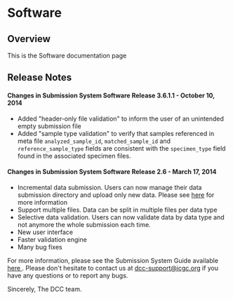 # Software

## Overview

This is the Software documentation page

## Release Notes

#### Changes in Submission System Software Release 3.6.1.1 - October 10, 2014
* Added "header-only file validation" to inform the user of an unintended empty submission file
* Added "sample type validation" to verify that samples referenced in meta file `analyzed_sample_id`, `matched_sample_id` and `reference_sample_type` fields are consistent with the `specimen_type` field found in the associated specimen files.

#### Changes in Submission System Software Release 2.6 - March 17, 2014
* Incremental data submission. Users can now manage their data submission directory and upload only new data. Please see [here][1] for more information
* Support multiple files. Data can be split in multiple files per data type
* Selective data validation. Users can now validate data by data type and not anymore the whole submission each time.
* New user interface
* Faster validation engine
* Many bug fixes

For more information, please see the Submission System Guide available [ here ][2]. Please don't hesitate to contact us at [dcc-support@icgc.org][3] if you have any questions or to report any bugs.

Sincerely,
The DCC team.

[1]: /incremental-submission-feature
[2]: /data-submission
[3]: mailto:dcc-support@icgc.org
